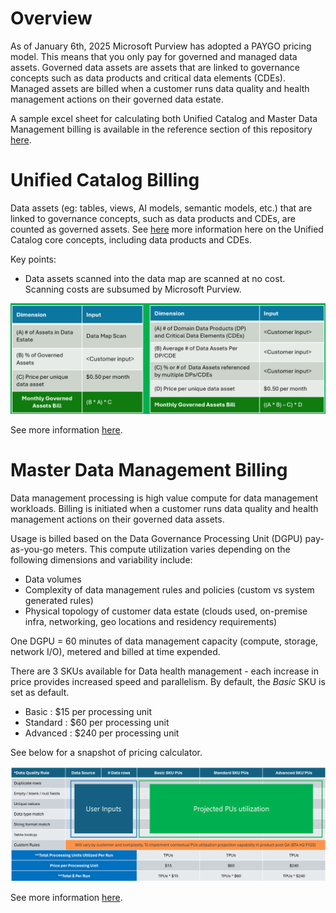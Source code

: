 # Overview

As of January 6th, 2025 Microsoft Purview has adopted a PAYGO pricing model. This means that you only pay for governed and managed data assets. Governed data assets are assets that are linked to governance concepts such as data products and critical data elements (CDEs). Managed assets are billed when a customer runs data quality and health management actions on their governed data estate.

A sample excel sheet for calculating both Unified Catalog and Master Data Management billing is available in the reference section of this repository [here](https://github.com/alipouw13/appurviewdemo/blob/main/reference).

# Unified Catalog Billing

Data assets (eg: tables, views, AI models, semantic models, etc.) that are linked to governance concepts, such as data products and CDEs, are counted as governed assets. See [here](https://github.com/alipouw13/appurviewdemo/blob/main/3-purview_unifiedcatalog.md) more information here on the Unified Catalog core concepts, including data products and CDEs.

Key points:

- Data assets scanned into the data map are scanned at no cost. Scanning costs are subsumed by Microsoft Purview.

![alt](https://github.com/alipouw13/appurviewdemo/blob/main/images/data-catalog-pricing.png)

See more information [here](https://learn.microsoft.com/en-us/purview/ms-purview-dg-pricing-announcement#unified-catalog).

# Master Data Management Billing

Data management processing is high value compute for data management workloads. Billing is initiated when a customer runs data quality and health management actions on their governed data assets.

Usage is billed based on the Data Governance Processing Unit (DGPU) pay-as-you-go meters. This compute utilization varies depending on the following dimensions and variability include:

- Data volumes
- Complexity of data management rules and policies (custom vs system generated rules)
- Physical topology of customer data estate (clouds used, on-premise infra, networking, geo locations and residency requirements)

One DGPU = 60 minutes of data management capacity (compute, storage, network I/O), metered and billed at time expended.

There are 3 SKUs available for Data health management - each increase in price provides increased speed and parallelism. By default, the _Basic_ SKU is set as default.

- Basic : $15 per processing unit
- Standard : $60 per processing unit
- Advanced : $240 per processing unit

See below for a snapshot of pricing calculator.

![alt](https://github.com/alipouw13/appurviewdemo/blob/main/images/mdm-pricing.png)

See more information [here](https://learn.microsoft.com/en-us/purview/ms-purview-dg-pricing-announcement#data-management).
